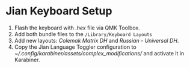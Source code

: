 
# Jian Keyboard Setup

1. Flash the keyboard with _.hex_ file via QMK Toolbox.
1. Add both bundle files to the `/Library/Keyboard Layouts`
1. Add new layouts: _Colemak Matrix DH_ and _Russian - Universal DH_.
1. Copy the Jian Language Toggler configuration to _~/.config/karabiner/assets/complex_modifications/_ and activate it in Karabiner.